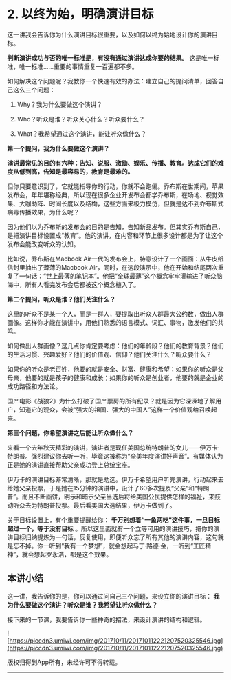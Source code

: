 # 2. 以终为始，明确演讲目标

这一讲我会告诉你为什么演讲目标很重要，以及如何以终为始地设计你的演讲目标。

 **判断演讲成功与否的唯一标准是，有没有通过演讲达成你要的结果。** 这是唯一标准，唯一标准……重要的事情重复一百遍都不多。

如何解决这个问题呢？我教你一个快速有效的办法：建立自己的提问清单，回答自己这么三个问题：

1. Why？我为什么要做这个演讲？

2. Who？听众是谁？听众关心什么？听众要什么？

3. What？我希望通过这个演讲，能让听众做什么？

 **第一个提问，我为什么要做这个演讲？**

 **演讲最常见的目的有六种：告知、说服、激励、娱乐、传播、教育。达成它们的难度从低到高，告知是最容易的，教育是最难的。**

但你只要意识到了，它就能指导你的行动，你就不会跑偏。乔布斯在世期间，苹果发布会，年年堪称经典，所以现在很多企业开发布会都学乔布斯，在场地、视觉效果、大咖助阵、时间长度以及结构，这些方面来极力模仿，但就是达不到乔布斯式病毒传播效果，为什么呢？

因为他们以为乔布斯的发布会的目的是告知，告知新品发布。但其实乔布斯自己，是把演讲目标设置成“教育”。他的演讲，在内容和环节上很多设计都是为了让这个发布会能改变听众的认知。

比如说，乔布斯在Macbook Air一代的发布会上，特意设计了一个画面：从牛皮纸信封里抽出了薄薄的Macbook Air，同时，在这段演示中，他在开始和结尾两次重复了一句话：“世上最薄的笔记本”。他把“全球最薄”这个概念牢牢灌输进了听众脑海中，所有人看完发布会后都被这个概念植入了。

 **第二个提问，听众是谁？他们关注什么？**

这里的听众不是某一个人，而是一群人，要提取出听众人群最大公约数，做出人群画像。这样你才能在演讲中，用他们熟悉的语言模式、词汇、事物，激发他们的共鸣。

如何做出人群画像？这几点你肯定要考虑：他们的年龄段？他们的教育背景？他们的生活习惯、兴趣爱好？他们的价值观、信仰？他们关注什么？听众要什么？

如果你的听众是老百姓，他要的就是安全、财富、健康和希望；如果你的听众是父母亲，他要的就是孩子的健康和成长；如果你的听众是创业者，他要的就是企业的成功路径和方法论。

国产电影《战狼2》为什么打破了国产票房的所有纪录？就是因为它深深地了解用户，知道它的观众，会被“强大的祖国、强大的中国人”这样一个价值观给召唤起来。

 **第三个问题，你希望演讲之后能让听众做什么？**

来看一个去年秋天精彩的演讲，演讲者是现任美国总统特朗普的女儿——伊万卡·特朗普。强烈建议你去听一听，毕竟这被称为“全美年度演讲好声音”。有媒体认为正是她的演讲直接帮助父亲成功登上总统宝座。

伊万卡的演讲目标非常清晰，那就是助选。伊万卡希望用户听完演讲，行动起来去给她父亲投票，于是她在15分钟的演讲中，设计了60多次提及“父亲”和“特朗普”。而且不断画饼，明示和暗示父亲当选后将给美国公民提供怎样的福祉，来鼓动听众去为特朗普投票。最后看美国大选结果，伊万卡做到了。

关于目标设置上，有个重要提醒给你： **千万别想着“一鱼两吃”这件事，一旦目标超过一个，等于没有目标** 。所以这里面就有一个立等可用的演讲技巧，把你的演讲目标归纳提炼为一句话，反复使用，即便听众忘了所有其他的演讲内容，这句就是忘不掉。你一听到“我有一个梦想”，就会想起马丁·路德·金，一听到“工匠精神”，就会想起罗永浩，都是这个效果。

## 本讲小结

这一讲，我告诉你的是，你可以通过问自己三个问题，来设立你的演讲目标： **我为什么要做这个演讲？听众是谁？我希望让听众做什么？**

接下来的一节课，我要告诉你一些神奇的招法，来设计演讲的结构和逻辑。

![https://piccdn3.umiwi.com/img/201710/11/201710112221207520325546.jpg](https://piccdn3.umiwi.com/img/201710/11/201710112221207520325546.jpg)

版权归得到App所有，未经许可不得转载。

---
